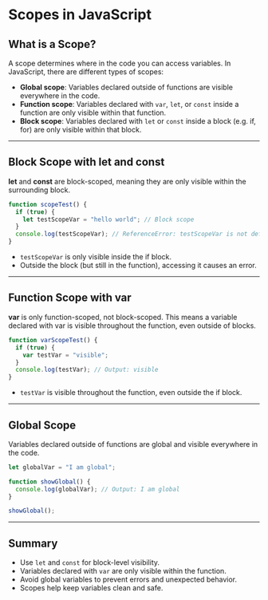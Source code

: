 # Scopes in JavaScript

## What is a Scope?

A scope determines where in the code you can access variables. In JavaScript, there are different types of scopes:

- **Global scope**: Variables declared outside of functions are visible everywhere in the code.
- **Function scope**: Variables declared with `var`, `let`, or `const` inside a function are only visible within that function.
- **Block scope**: Variables declared with `let` or `const` inside a block (e.g. if, for) are only visible within that block.

---

## Block Scope with let and const

**let** and **const** are block-scoped, meaning they are only visible within the surrounding block.

```js
function scopeTest() {
  if (true) {
    let testScopeVar = "hello world"; // Block scope
  }
  console.log(testScopeVar); // ReferenceError: testScopeVar is not defined
}
```

- `testScopeVar` is only visible inside the if block.
- Outside the block (but still in the function), accessing it causes an error.

---

## Function Scope with var

**var** is only function-scoped, not block-scoped. This means a variable declared with var is visible throughout the function, even outside of blocks.

```js
function varScopeTest() {
  if (true) {
    var testVar = "visible";
  }
  console.log(testVar); // Output: visible
}
```

- `testVar` is visible throughout the function, even outside the if block.

---

## Global Scope

Variables declared outside of functions are global and visible everywhere in the code.

```js
let globalVar = "I am global";

function showGlobal() {
  console.log(globalVar); // Output: I am global
}

showGlobal();
```

---

## Summary

- Use `let` and `const` for block-level visibility.
- Variables declared with `var` are only visible within the function.
- Avoid global variables to prevent errors and unexpected behavior.
- Scopes help keep variables clean and safe.
